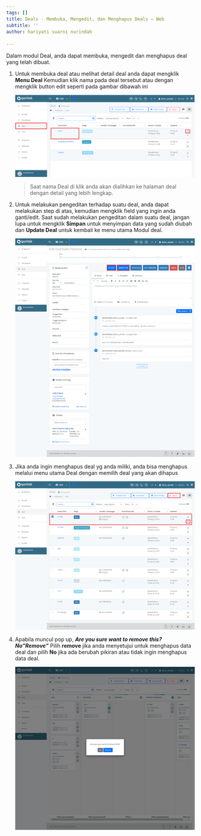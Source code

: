 ```yaml
---
tags: []
title: Deals - Membuka, Mengedit, dan Menghapus Deals – Web
subtitle: ''
author: hariyati suarni nurindah

---
```

Dalam modul Deal, anda dapat membuka, mengedit dan menghapus deal yang telah dibuat.

1. Untuk membuka deal atau melihat detail deal anda dapat mengklik **Menu Deal** Kemudian klik nama pada deal tersebut atau dengan mengklik button edit seperti pada gambar dibawah ini

   ![](/uploads/dealsedit.PNG)

   > Saat nama Deal di klik anda akan dialihkan ke halaman deal dengan detail yang lebih lengkap.
2. Untuk melakukan pengeditan terhadap suatu deal, anda dapat melakukan step di atas, kemudian mengklik field yang ingin anda ganti/edit. Saat sudah melakukan pengeditan dalam suatu deal, jangan lupa untuk mengklik **Simpan** untuk menyimpan data yang sudah diubah dan **Update Deal** untuk kembali ke menu utama Modul deal.

   ![](/uploads/screencapture-qontak-crm-deals-deal-ok-edit-2021-09-30-09_31_11.png)
3. Jika anda ingin menghapus deal yg anda miliki, anda bisa menghapus melalui menu utama Deal dengan memilih deal yang akan dihapus

   ![](/uploads/screencapture-qontak-crm-deals-2021-09-30-09_33_39.png)
4. Apabila muncul pop up, **_Are you sure want to remove this? No”Remove”_** Pilih **remove** jika anda menyetujui untuk menghapus data deal dan pilih **No** jika ada berubah pikiran atau tidak ingin menghapus data deal.

   ![](/uploads/screencapture-qontak-crm-deals-2021-09-30-09_29_50.png)